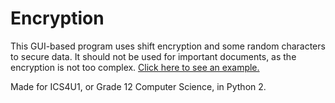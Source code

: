 # Encryption

This GUI-based program uses shift encryption and some random characters to secure data. It should not be used for important documents, as the encryption is not too complex. [Click here to see an example.](Example.md)

Made for ICS4U1, or Grade 12 Computer Science, in Python 2.
